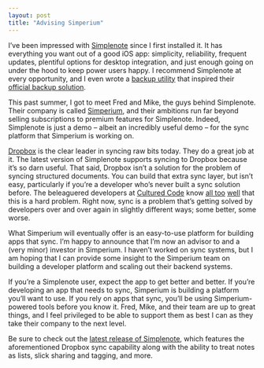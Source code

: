 ```yaml
---
layout: post
title: "Advising Simperium"
---
```





I’ve been impressed with [Simplenote](http://simplenoteapp.com/) since I first installed it. It has everything you want out of a good iOS app: simplicity, reliability, frequent updates, plentiful options for desktop integration, and just enough going on under the hood to keep power users happy. I recommend Simplenote at every opportunity, and I even wrote a [backup utility](https://github.com/al3x/simple-backup) that inspired their [official backup solution](http://simplenote-export.appspot.com/).

This past summer, I got to meet Fred and Mike, the guys behind Simplenote. Their company is called [Simperium](http://simperium.com/), and their ambitions run far beyond selling subscriptions to premium features for Simplenote. Indeed, Simplenote is just a demo – albeit an incredibly useful demo – for the sync platform that Simperium is working on.

[Dropbox](http://www.dropbox.com/) is the clear leader in syncing raw bits today. They do a great job at it. The latest version of Simplenote supports syncing to Dropbox because it’s so darn useful. That said, Dropbox isn’t a solution for the problem of syncing structured documents. You can build that extra sync layer, but isn’t easy, particularly if you’re a developer who’s never built a sync solution before. The beleaguered developers at [Cultured Code](http://culturedcode.com/) know [all too](http://culturedcode.com/things/blog/2010/12/state-of-sync-part-1.html) [well](http://culturedcode.com/things/blog/2011/01/state-of-sync-part-ii.html) that this is a hard problem. Right now, sync is a problem that’s getting solved by developers over and over again in slightly different ways; some better, some worse.

What Simperium will eventually offer is an easy-to-use platform for building apps that sync. I’m happy to announce that I’m now an advisor to and a (very minor) investor in Simperium. I haven’t worked on sync systems, but I am hoping that I can provide some insight to the Simperium team on building a developer platform and scaling out their backend systems.

If you’re a Simplenote user, expect the app to get better and better. If you’re developing an app that needs to sync, Simperium is building a platform you’ll want to use. If you rely on apps that sync, you’ll be using Simperium-powered tools before you know it. Fred, Mike, and their team are up to great things, and I feel privileged to be able to support them as best I can as they take their company to the next level.

Be sure to check out the [latest release of Simplenote](http://simplenote.squarespace.com/news/2011/2/3/ios-update-sharing-passcode-lock-fixes-and-more.html), which features the aforementioned Dropbox sync capability along with the ability to treat notes as lists, slick sharing and tagging, and more.

